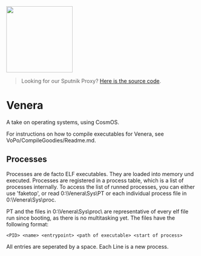 <img src="https://th.bing.com/th/id/OIG2.NKZTAfcTfxiSzuUPiUPP?pid=ImgGn" width="175">

> Looking for our Sputnik Proxy? [Here is the source code](https://github.com/Mondei1/sputnik).

# Venera

A take on operating systems, using CosmOS. 

For instructions on how to compile executables for Venera, see VoPo/CompileGoodies/Readme.md.


## Processes
Processes are de facto ELF executables. They are loaded into memory und executed. 
Processes are registered in a process table, which is a list of processes internally.
To access the list of runned processes, you can either use 'faketop', or read 0:\Venera\Sys\PT or each individual process file in 0:\Venera\Sys\proc\.

PT and the files in 0:\Venera\Sys\proc\ are representative of every elf file run since booting, as there is no multitasking yet.
The files have the following format:
```
<PID> <name> <entrypoint> <path of executable> <start of process>
```

All entries are seperated by a space. Each Line is a new process.